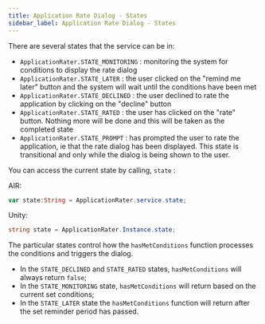 ```yaml
---
title: Application Rate Dialog - States
sidebar_label: Application Rate Dialog - States
---
```



There are several states that the service can be in:

- `ApplicationRater.STATE_MONITORING` : monitoring the system for conditions to display the rate dialog
- `ApplicationRater.STATE_LATER` : the user clicked on the "remind me later" button and the system will wait until the conditions have been met
- `ApplicationRater.STATE_DECLINED` : the user declined to rate the application by clicking on the "decline" button
- `ApplicationRater.STATE_RATED` : the user has clicked on the "rate" button. Nothing more will be done and this will be taken as the completed state
- `ApplicationRater.STATE_PROMPT` : has prompted the user to rate the application, ie that the rate dialog has been displayed. This state is transitional and only while the dialog is being shown to the user.


You can access the current state by calling, `state` :

AIR:

```actionscript
var state:String = ApplicationRater.service.state;
```

Unity:

```csharp
string state = ApplicationRater.Instance.state;
```


The particular states control how the `hasMetConditions` function processes the conditions and 
triggers the dialog.

- In the `STATE_DECLINED` and `STATE_RATED` states, `hasMetConditions` will always return `false`;
- In the `STATE_MONITORING` state, `hasMetConditions` will return based on the current set conditions;
- In the `STATE_LATER` state the `hasMetConditions` function will return after the set reminder period has passed.

